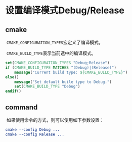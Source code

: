 # 设置编译模式Debug/Release

## cmake

​	`CMAKE_CONFIGURATION_TYPES`宏定义了编译模式。

​	`CMAKE_BUILD_TYPE`表示当前选中的编译模式。

```cmake
set(CMAKE_CONFIGURATION_TYPES "Debug;Release")
if (CMAKE_BUILD_TYPE MATCHES "(Debug)|(Release)")
    message("Current build type: ${CMAKE_BUILD_TYPE}")
else()
    message("Set default buile type to Debug.")
    set(CMAKE_BUILD_TYPE "Debug")
endif()
```

## command

​	如果使用命令的方式，则可以使用如下参数设置：

```cmake
cmake --config Debug ...
cmake --config Release ...
```

